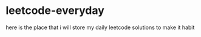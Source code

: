 # leetcode-everyday
here is the place that i will store my daily leetcode solutions to make it habit
